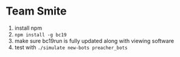 # Team Smite

1. install npm
2. `npm install -g bc19`
3. make sure bc19run is fully updated along with viewing software
3. test with `./simulate new-bots preacher_bots`
